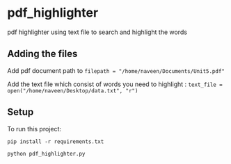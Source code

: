 # pdf_highlighter
pdf highlighter using text file to search and highlight the words

## Adding the files
Add pdf document path to `filepath = "/home/naveen/Documents/Unit5.pdf"`

Add the text file which consist of words you need to highlight : `text_file = open("/home/naveen/Desktop/data.txt", "r")`

## Setup
To run this project:

`pip install -r requirements.txt`

`python pdf_highlighter.py`
